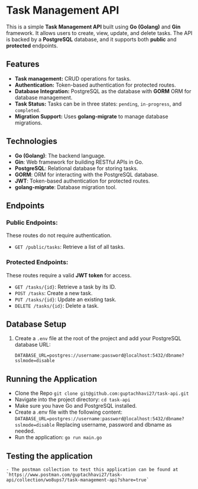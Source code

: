 # Task Management API

This is a simple **Task Management API** built using **Go (Golang)** and **Gin** framework. It allows users to create, view, update, and delete tasks. The API is backed by a **PostgreSQL** database, and it supports both **public** and **protected** endpoints.

## Features

- **Task management:** CRUD operations for tasks.
- **Authentication:** Token-based authentication for protected routes.
- **Database Integration:** PostgreSQL as the database with **GORM** ORM for database management.
- **Task Status:** Tasks can be in three states: `pending`, `in-progress`, and `completed`.
- **Migration Support:** Uses **golang-migrate** to manage database migrations.

## Technologies

- **Go (Golang)**: The backend language.
- **Gin**: Web framework for building RESTful APIs in Go.
- **PostgreSQL**: Relational database for storing tasks.
- **GORM**: ORM for interacting with the PostgreSQL database.
- **JWT**: Token-based authentication for protected routes.
- **golang-migrate**: Database migration tool.

## Endpoints

### Public Endpoints:
These routes do not require authentication.

- `GET /public/tasks`: Retrieve a list of all tasks.

### Protected Endpoints:
These routes require a valid **JWT token** for access.

- `GET /tasks/{id}`: Retrieve a task by its ID.
- `POST /tasks`: Create a new task.
- `PUT /tasks/{id}`: Update an existing task.
- `DELETE /tasks/{id}`: Delete a task.

## Database Setup

1. Create a `.env` file at the root of the project and add your PostgreSQL database URL:

   `DATABASE_URL=postgres://username:password@localhost:5432/dbname?sslmode=disable`

## Running the Application

- Clone the Repo
    `git clone git@github.com:guptachhavi27/task-api.git`
- Navigate into the project directory:
    `cd task-api`
- Make sure you have Go and PostgreSQL installed.
- Create a .env file with the following content:
    `DATABASE_URL=postgres://username:password@localhost:5432/dbname?sslmode=disable`
    Replacing username, password and dbname as needed.
- Run the application:
    `go run main.go`

## Testing the application
    - The postman collection to test this application can be found at
    `https://www.postman.com/guptachhavi27/task-api/collection/wo8ups7/task-management-api?share=true`